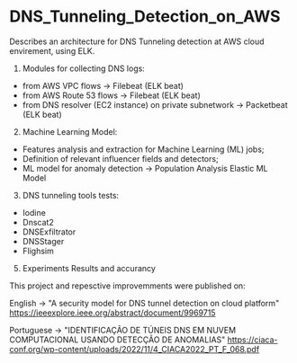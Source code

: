 # DNS_Tunneling_Detection_on_AWS
Describes an architecture for DNS Tunneling detection at AWS cloud envirement, using ELK.

1. Modules for collecting DNS logs:
  - from AWS VPC flows -> Filebeat (ELK beat)
  - from AWS Route 53 flows -> Filebeat (ELK beat)
  - from DNS resolver  (EC2 instance) on private subnetwork -> Packetbeat (ELK beat)
2. Machine Learning Model:
  - Features analysis and extraction for Machine Learning (ML) jobs;
  - Definition of relevant influencer fields and detectors;
  - ML model for anomaly detection -> Population Analysis Elastic ML Model
3. DNS tunneling tools tests:
  - Iodine
  - Dnscat2
  - DNSExfiltrator
  - DNSStager
  - Flighsim
5. Experiments Results and accurancy

This project and repesctive improvemments were published on:

English -> "A security model for DNS tunnel detection on cloud platform" https://ieeexplore.ieee.org/abstract/document/9969715

Portuguese -> "IDENTIFICAÇÃO DE TÚNEIS DNS EM NUVEM COMPUTACIONAL USANDO DETECÇÃO DE ANOMALIAS" https://ciaca-conf.org/wp-content/uploads/2022/11/4_CIACA2022_PT_F_068.pdf
